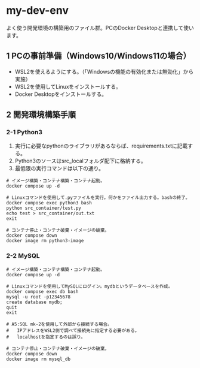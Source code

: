 # my-dev-env
よく使う開発環境の構築用のファイル群。PCのDocker Desktopと連携して使います。

## 1 PCの事前準備（Windows10/Windows11の場合）
- WSL2を使えるようにする。（「Windowsの機能の有効化または無効化」から実施）
- WSL2を使用してLinuxをインストールする。
- Docker Desktopをインストールする。

## 2 開発環境構築手順
### 2-1 Python3
1. 実行に必要なpythonのライブラリがあるならば、requirements.txtに記載する。
2. Python3のソースはsrc_localフォルダ配下に格納する。 
3. 最低限の実行コマンドは以下の通り。
```
# イメージ構築・コンテナ構築・コンテナ起動。
docker compose up -d

# Linuxコマンドを使用して.pyファイルを実行。何かをファイル出力する。bashの終了。
docker compose exec python3 bash
python src_container/test.py
echo test > src_container/out.txt
exit

# コンテナ停止・コンテナ破棄・イメージの破棄。
docker compose down
docker image rm python3-image
```

### 2-2 MySQL
```
# イメージ構築・コンテナ構築・コンテナ起動。
docker compose up -d

# Linuxコマンドを使用してMySQLにログイン。mydbというデータベースを作成。
docker compose exec db bash
mysql -u root -p12345678
create database mydb;
quit
exit

# A5:SQL mk-2を使用して外部から接続する場合。
#   IPアドレスをWSL2側で調べて接続先に指定する必要がある。
#   localhostを指定するのは誤り。

# コンテナ停止・コンテナ破棄・イメージの破棄。
docker compose down
docker image rm mysql_db
```
